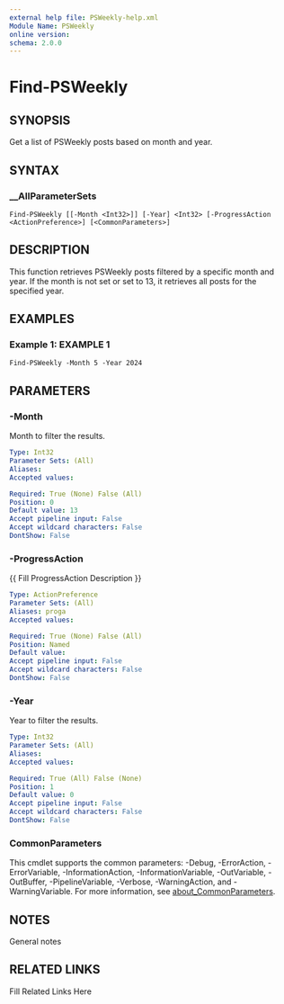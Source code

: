 ```yaml
---
external help file: PSWeekly-help.xml
Module Name: PSWeekly
online version: 
schema: 2.0.0
---
```


# Find-PSWeekly

## SYNOPSIS

Get a list of PSWeekly posts based on month and year.

## SYNTAX

### __AllParameterSets

```
Find-PSWeekly [[-Month <Int32>]] [-Year] <Int32> [-ProgressAction <ActionPreference>] [<CommonParameters>]
```

## DESCRIPTION

This function retrieves PSWeekly posts filtered by a specific month and year.
If the month is not set or set to 13, it retrieves all posts for the specified year.


## EXAMPLES

### Example 1: EXAMPLE 1

```
Find-PSWeekly -Month 5 -Year 2024
```








## PARAMETERS

### -Month

Month to filter the results.

```yaml
Type: Int32
Parameter Sets: (All)
Aliases: 
Accepted values: 

Required: True (None) False (All)
Position: 0
Default value: 13
Accept pipeline input: False
Accept wildcard characters: False
DontShow: False
```

### -ProgressAction

{{ Fill ProgressAction Description }}

```yaml
Type: ActionPreference
Parameter Sets: (All)
Aliases: proga
Accepted values: 

Required: True (None) False (All)
Position: Named
Default value: 
Accept pipeline input: False
Accept wildcard characters: False
DontShow: False
```

### -Year

Year to filter the results.

```yaml
Type: Int32
Parameter Sets: (All)
Aliases: 
Accepted values: 

Required: True (All) False (None)
Position: 1
Default value: 0
Accept pipeline input: False
Accept wildcard characters: False
DontShow: False
```


### CommonParameters

This cmdlet supports the common parameters: -Debug, -ErrorAction, -ErrorVariable, -InformationAction, -InformationVariable, -OutVariable, -OutBuffer, -PipelineVariable, -Verbose, -WarningAction, and -WarningVariable. For more information, see [about_CommonParameters](http://go.microsoft.com/fwlink/?LinkID=113216).

## NOTES

General notes


## RELATED LINKS

Fill Related Links Here

